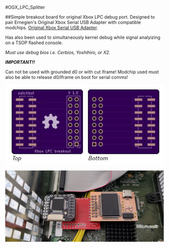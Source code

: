 

#OGX_LPC_Splitter

##Simple breakout board for original Xbox LPC debug port. Designed to pair Ernegien's Original Xbox Serial USB Adapter with compatible modchips. [Original Xbox Serial USB Adapter](https://github.com/XboxDev/serial-usb-adapter). 

Has also been used to simultaneously kernel debug while signal analyizing on a TSOP flashed console. 

*Must use debug bios i.e. Cerbios, Yoshihiro, or X2.*

***IMPORTANT!!*** 

Can not be used with grounded d0 or with cut lframe! Modchip used must also be able to release d0/lframe on boot for serial comms!

![PcbSuperIO](images/pcb.JPG?raw=true "Splitter PCB")

![OxSuperIO](images/OxSuperIO.jpg?raw=true "Open Xenium w/ Splitter and SuperIO")
